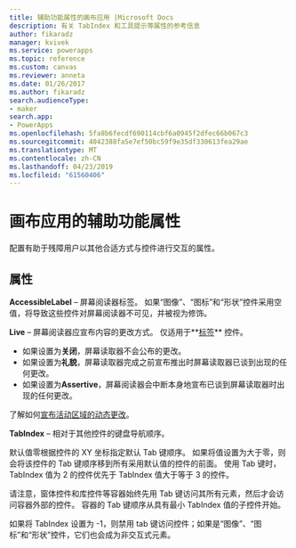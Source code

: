 ```yaml
---
title: 辅助功能属性的画布应用 |Microsoft Docs
description: 有关 TabIndex 和工具提示等属性的参考信息
author: fikaradz
manager: kvivek
ms.service: powerapps
ms.topic: reference
ms.custom: canvas
ms.reviewer: anneta
ms.date: 01/26/2017
ms.author: fikaradz
search.audienceType:
- maker
search.app:
- PowerApps
ms.openlocfilehash: 5fa8b6fecdf690114cbf6a0945f2dfec66b067c3
ms.sourcegitcommit: 4042388fa5e7ef50bc59f9e35df330613fea29ae
ms.translationtype: MT
ms.contentlocale: zh-CN
ms.lasthandoff: 04/23/2019
ms.locfileid: "61560406"
---
```

# <a name="accessibility-properties-for-canvas-apps"></a>画布应用的辅助功能属性

配置有助于残障用户以其他合适方式与控件进行交互的属性。

## <a name="properties"></a>属性

**AccessibleLabel** – 屏幕阅读器标签。 如果“图像”、“图标”和“形状”控件采用空值，将导致这些控件对屏幕阅读器不可见，并被视为修饰。

**Live** – 屏幕阅读器应宣布内容的更改方式。 仅适用于**[标签](control-text-box.md)** 控件。

* 如果设置为**关闭**，屏幕读取器不会公布的更改。
* 如果设置为**礼貌**，屏幕读取器完成之前宣布推出时屏幕读取器已谈到出现的任何更改。
* 如果设置为**Assertive**，屏幕阅读器会中断本身地宣布已谈到屏幕读取器时出现的任何更改。

了解如何[宣布活动区域的动态更改](../accessible-apps-live-regions.md)。

**TabIndex** – 相对于其他控件的键盘导航顺序。

默认值零根据控件的 XY 坐标指定默认 Tab 键顺序。  如果将值设置为大于零，则会将该控件的 Tab 键顺序移到所有采用默认值的控件的前面。  使用 Tab 键时，TabIndex 值为 2 的控件优先于 TabIndex 值大于等于 3 的控件。

请注意，窗体控件和库控件等容器始终先用 Tab 键访问其所有元素，然后才会访问容器外部的控件。  容器的 Tab 键顺序从具有最小 TabIndex 值的子控件开始。

如果将 TabIndex 设置为 -1，则禁用 tab 键访问控件；如果是“图像”、“图标”和“形状”控件，它们也会成为非交互式元素。
